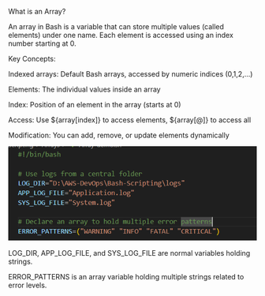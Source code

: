 What is an Array?

An array in Bash is a variable that can store multiple values (called elements) under one name. Each element is accessed using an index number starting at 0.

Key Concepts:

Indexed arrays: Default Bash arrays, accessed by numeric indices (0,1,2,...)

Elements: The individual values inside an array

Index: Position of an element in the array (starts at 0)

Access: Use ${array[index]} to access elements, ${array[@]} to access all

Modification: You can add, remove, or update elements dynamically


![alt text](image.png)

LOG_DIR, APP_LOG_FILE, and SYS_LOG_FILE are normal variables holding strings.

ERROR_PATTERNS is an array variable holding multiple strings related to error levels.